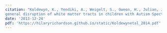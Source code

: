 ```yaml
---
citation: "Koldewyn, K., Yendiki, A., Weigelt, S., Gweon, H., Julian, J., **Richardson, H.**, Malloy, C., Saxe, R., Fischl, B., Kanwisher, N. (2014). Differences in the right inferior longitudinal fasciculus but no
general disruption of white matter tracts in children with Autism Spectrum Disorder. <i>Proceedings of the National Academy of Sciences, 111</i>(5), 1981-1986."
date: '2013-12-24'
pdf: 'https://hilaryrichardson.github.io/static/Koldewynetal_2014.pdf'
---
```

